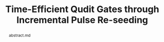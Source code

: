 ---
title: Time-Efficient Qudit Gates through Incremental Pulse Re-seeding
layout: project
publisher: IEEE International Conference on Quantum Computing and Engineering (QCE 2022)
image: /assets/img/projects/ipr/hero.png
items:
    - name: .pdf
      link: /assets/papers/seifert_timeefficient_2022.pdf
    - name: doi.org
      link: "https://doi.org/10.1109/QCE53715.2022.00051"
    - name: arXiv
      link: https://arxiv.org/abs/2206.14975
    - name: poster
      link: /assets/files/QIP-2022.pdf
abstract: abstract.md
authors:
    - name: "Lennart Maximilian Seifert*"
      link: https://scholar.google.com/citations?user=k6RYl7kAAAAJ&hl=en&inst=5778974199078678248
      affiliation: University of Chicago
    - name: "Jason D. Chadwick*"
      link: https://www.jason-chadwick.com/
      affiliation: Carnegie Mellon University
    - name: "Andrew Litteken"
      link: http://andrewlitteken.com/
      affiliation: University of Chicago
    - name: "Frederic T. Chong"
      link: https://people.cs.uchicago.edu/~ftchong/
      affiliation: University of Chicago
    - name: "Jonathan M. Baker"
      link: https://www.jonathanmarkbaker.com/
      affiliation: University of Chicago
      last: true
figures:
  - file: /assets/img/projects/ipr/05_H_4_example.png
    caption: 05_H_4_example.md
  - file: /assets/img/projects/ipr/04_ipr_example.png
    width: 100%
    caption: 04_ipr_example.md
  - file: /assets/img/projects/ipr/06_infidelity_boxplots.png
    caption: 06_infidelity_boxplots.md
  - file: /assets/img/projects/ipr/07_scaling_1bit.png
    width: 100%
    caption: 07_scaling_1bit.md
  - file: /assets/img/projects/ipr/08_scaling_swap.png
    caption: 08_scaling_swap.md
---